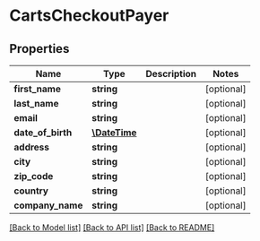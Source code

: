# CartsCheckoutPayer

## Properties
Name | Type | Description | Notes
------------ | ------------- | ------------- | -------------
**first_name** | **string** |  | [optional] 
**last_name** | **string** |  | [optional] 
**email** | **string** |  | [optional] 
**date_of_birth** | [**\DateTime**](\DateTime.md) |  | [optional] 
**address** | **string** |  | [optional] 
**city** | **string** |  | [optional] 
**zip_code** | **string** |  | [optional] 
**country** | **string** |  | [optional] 
**company_name** | **string** |  | [optional] 

[[Back to Model list]](../README.md#documentation-for-models) [[Back to API list]](../README.md#documentation-for-api-endpoints) [[Back to README]](../README.md)


